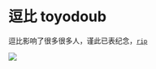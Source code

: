 # 逗比 toyodoub

逗比影响了很多很多人，谨此已表纪念，[`rip`](https://www.youtube.com/watch?v=SsG5_Kmg1dc)

![](https://images2.imgbox.com/f7/a0/jgXNDIgT_o.png)